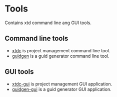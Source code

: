# Tools

Contains xtd command line ang GUI tools.

## Command line tools

* [xtdc](xtdc) is project management command line tool.
* [guidgen](guidgen) is a guid generator command line tool.

## GUI tools

* [xtdc-gui](xtdc-gui) is project management GUI application.
* [guidgen-gui](guidgen-gui) is a guid generator GUI application.
